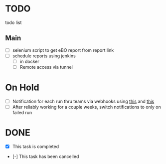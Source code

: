 # TODO

todo list

## Main

- [ ] selenium script to get eBO report from report link
- [ ] schedule reports using jenkins
  - [ ] in docker
  - [ ] Remote access via tunnel

# On Hold
- [ ]  Notification for each run thru teams via webhooks using [this](https://www.alphabold.com/receive-build-notifications-on-ms-teams-using-jenkins) and [this](https://techcommunity.microsoft.com/t5/microsoft-teams-blog/stay-up-to-date-on-your-build-activities-with-jenkins/ba-p/467440#:~:text=%E2%80%98Office%20365%20Connector%E2%80%99%20on%20the%20Jenkins%20portal%20needs,installing%20the%20connector%20select%20%E2%80%98Install%20without%20restart%E2%80%99%20option.)
  - [ ] After reliably working for a couple weeks, switch notifications to only on failed run

# DONE

- [x] This task is completed
- [-] This task has been cancelled
